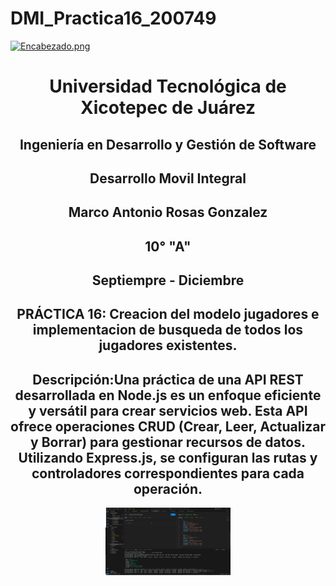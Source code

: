 # DMI_Practica16_200749

[![Encabezado.png](https://i.postimg.cc/PJKtvHNC/Encabezado.png)](https://postimg.cc/K3kXCdPb)

<div align="center">
  
# Universidad Tecnológica de Xicotepec de Juárez

## Ingeniería en Desarrollo y Gestión de Software

## Desarrollo Movil Integral

## Marco Antonio Rosas Gonzalez
 
## 10° "A"

## Septiempre - Diciembre

## PRÁCTICA 16: Creacion del modelo jugadores e implementacion de busqueda de todos los jugadores existentes.

## Descripción:Una práctica de una API REST desarrollada en Node.js es un enfoque eficiente y versátil para crear servicios web. Esta API ofrece operaciones CRUD (Crear, Leer, Actualizar y Borrar) para gestionar recursos de datos. Utilizando Express.js, se configuran las rutas y controladores correspondientes para cada operación.

<p align="center">
<img src="./src/img/1.png" width="200" alt="Captura de Pantalla 1">

